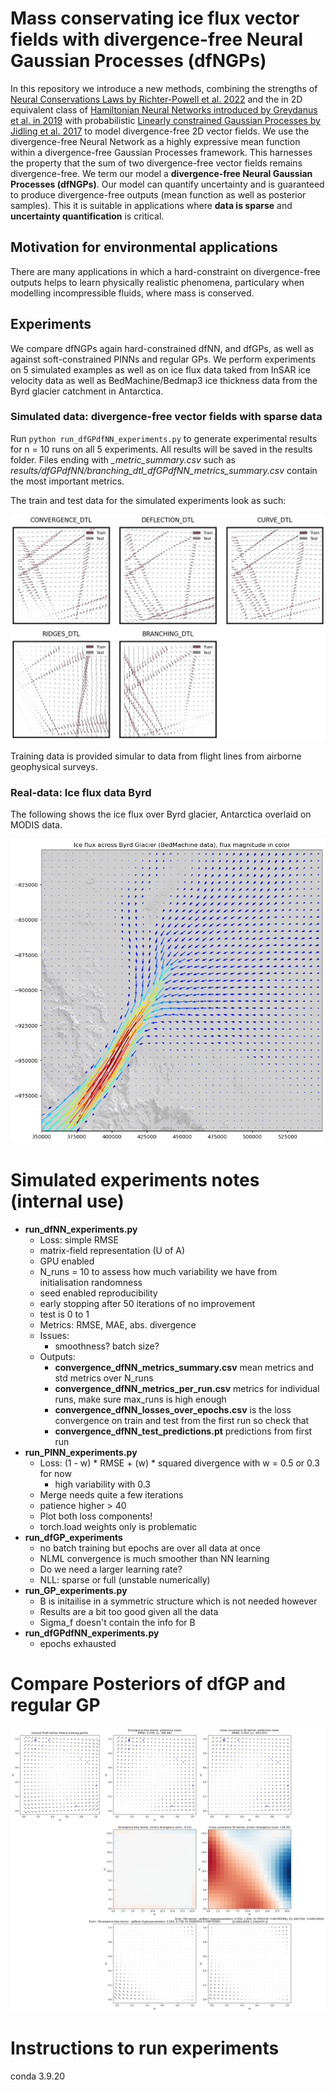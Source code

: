 # Mass conservating ice flux vector fields with divergence-free Neural Gaussian Processes (dfNGPs)

In this repository we introduce a new methods, combining the strengths of [Neural Conservations Laws by Richter-Powell et al. 2022](https://arxiv.org/abs/2210.01741) and the in 2D equivalent class of [Hamiltonian Neural Networks introduced by Greydanus et al. in 2019](https://proceedings.neurips.cc/paper_files/paper/2019/file/26cd8ecadce0d4efd6cc8a8725cbd1f8-Paper.pdf) with probabilistic [Linearly constrained Gaussian Processes by Jidling et al. 2017](Jidling) to model divergence-free 2D vector fields. We use the divergence-free Neural Network as a highly expressive mean function within a divergence-free Gaussian Processes framework. This harnesses the property that the sum of two divergence-free vector fields remains divergence-free. We term our model a **divergence-free Neural Gaussian Processes (dfNGPs)**. Our model can quantify uncertainty and is guaranteed to produce divergence-free outputs (mean function as well as posterior samples). This it is suitable in applications where **data is sparse** and **uncertainty quantification** is critical. 

## Motivation for environmental applications

There are many applications in which a hard-constraint on divergence-free outputs helps to learn physically realistic phenomena, particulary when modelling incompressible fluids, where mass is conserved. 

## Experiments

We compare dfNGPs again hard-constrained dfNN, and dfGPs, as well as against soft-constrained PINNs and regular GPs. We perform experiments on 5 simulated examples as well as on ice flux data taked from InSAR ice velocity data as well as BedMachine/Bedmap3 ice thickness data from the Byrd glacier catchment in Antarctica. 

### Simulated data: divergence-free vector fields with sparse data

Run ```python run_dfGPdfNN_experiments.py``` to generate experimental results for n = 10 runs on all 5 experiments. All results will be saved in the results folder. Files ending with *_metric_summary.csv* such as *results/dfGPdfNN/branching_dtl_dfGPdfNN_metrics_summary.csv* contain the most important metrics. 

The train and test data for the simulated experiments look as such:

![Simulated experiments](images/simulated_experiments.png)

Training data is provided simular to data from flight lines from airborne geophysical surveys. 

### Real-data: Ice flux data Byrd

The following shows the ice flux over Byrd glacier, Antarctica overlaid on MODIS data.

![Ice flux over Byrd](images/ice_flux_modis_byrd.png)

# Simulated experiments notes (internal use)

- **run_dfNN_experiments.py**
    - Loss: simple RMSE
    - matrix-field representation (U of A)
    - GPU enabled
    - N_runs = 10 to assess how much variability we have from initialisation randomness
    - seed enabled reproducibility
    - early stopping after 50 iterations of no improvement
    - test is 0 to 1
    - Metrics: RMSE, MAE, abs. divergence
    - Issues:
        - smoothness? batch size?
    - Outputs: 
        - **convergence_dfNN_metrics_summary.csv** mean metrics and std metrics over N_runs
        - **convergence_dfNN_metrics_per_run.csv** metrics for individual runs, make sure max_runs is high enough
        - **convergence_dfNN_losses_over_epochs.csv** is the loss convergence on train and test from the first run so check that 
        - **convergence_dfNN_test_predictions.pt** predictions from first run
- **run_PINN_experiments.py**
    - Loss: (1 - w) * RMSE + (w) * squared divergence with w = 0.5 or 0.3 for now
        - high variability with 0.3
    - Merge needs quite a few iterations
    - patience higher > 40 
    - Plot both loss components!
    - torch.load weights only is problematic
- **run_dfGP_experiments**
    - no batch training but epochs are over all data at once
    - NLML convergence is much smoother than NN learning
    - Do we need a larger learning rate?
    - NLL: sparse or full (unstable numerically)
- **run_GP_experiments.py**
    - B is initailise in a symmetric structure which is not needed however
    - Results are a bit too good given all the data
    - Sigma_f doesn't contain the info for B
- **run_dfGPdfNN_experiments.py**
    - epochs exhausted

# Compare Posteriors of dfGP and regular GP

![divergence-free and divergent posterior](images/compare_dfGP_GP_posterior_divergence.png)

# Instructions to run experiments

conda 3.9.20
